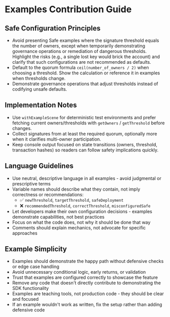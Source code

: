 # Examples Contribution Guide

## Safe Configuration Principles
- Avoid presenting Safe examples where the signature threshold equals the number of owners, except when temporarily demonstrating governance operations or remediation of dangerous thresholds. Highlight the risks (e.g., a single lost key would brick the account) and clarify that such configurations are not recommended as defaults.
- Default to the quorum formula `ceil(number_of_owners / 2)` when choosing a threshold. Show the calculation or reference it in examples when thresholds change.
- Demonstrate governance operations that adjust thresholds instead of codifying unsafe defaults.

## Implementation Notes
- Use `withExampleScene` for deterministic test environments and prefer fetching current owners/thresholds with `getOwners` / `getThreshold` before changes.
- Collect signatures from at least the required quorum, optionally more when it clarifies multi-owner participation.
- Keep console output focused on state transitions (owners, threshold, transaction hashes) so readers can follow safety implications quickly.

## Language Guidelines
- Use neutral, descriptive language in all examples - avoid judgmental or prescriptive terms
- Variable names should describe what they contain, not imply correctness or recommendations:
  - ✅ `newThreshold`, `targetThreshold`, `safeDeployment`
  - ❌ `recommendedThreshold`, `correctThreshold`, `misconfiguredSafe`
- Let developers make their own configuration decisions - examples demonstrate capabilities, not best practices
- Focus on what the code does, not why it should be done that way
- Comments should explain mechanics, not advocate for specific approaches

## Example Simplicity
- Examples should demonstrate the happy path without defensive checks or edge case handling
- Avoid unnecessary conditional logic, early returns, or validation
- Trust that examples are configured correctly to showcase the feature
- Remove any code that doesn't directly contribute to demonstrating the SDK functionality
- Examples are teaching tools, not production code - they should be clear and focused
- If an example wouldn't work as written, fix the setup rather than adding defensive code
